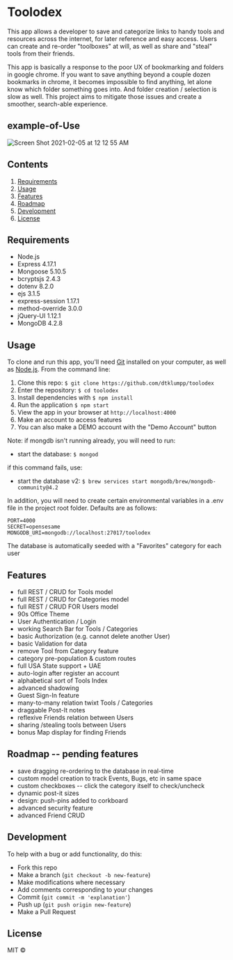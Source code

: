 # Toolodex

This app allows a developer to save and categorize links to handy tools and resources across the internet, for later reference and easy access.  Users can create and re-order "toolboxes" at will, as well as share and "steal" tools from their friends.

This app is basically a response to the poor UX of bookmarking and folders in google chrome.  If you want to save anything beyond a couple dozen bookmarks in chrome, it becomes impossible to find anything, let alone know which folder something goes into.  And folder creation / selection is slow as well.  This project aims to mitigate those issues and create a smoother, search-able experience.

## example-of-Use

![Screen Shot 2021-02-05 at 12 12 55 AM](https://user-images.githubusercontent.com/65556316/107082573-602fe500-67c2-11eb-867f-bb36a9b21728.png)


## Contents

  1. [Requirements](#Requirements)
  1. [Usage](#Usage)
  1. [Features](#Features)
  1. [Roadmap](#Roadmap)
  1. [Development](#Development)
  1. [License](#License)

## Requirements

- Node.js
- Express 4.17.1
- Mongoose 5.10.5
- bcryptsjs 2.4.3
- dotenv 8.2.0
- ejs 3.1.5
- express-session 1.17.1
- method-override 3.0.0
- jQuery-UI 1.12.1
- MongoDB 4.2.8

## Usage

To clone and run this app, you'll need [Git](https://git-scm.com) installed on your computer, as well as [Node.js](https://nodejs.org/en/download/). From the command line:

1. Clone this repo: `$ git clone https://github.com/dtklumpp/toolodex`
1. Enter the repository: `$ cd toolodex`
1. Install dependencies with `$ npm install`
1. Run the application `$ npm start`
1. View the app in your browser at `http://localhost:4000`
1. Make an account to access features
1. You can also make a DEMO account with the "Demo Account" button

Note: if mongdb isn't running already, you will need to run:

- start the database: `$ mongod`

if this command fails, use:

- start the database v2: `$ brew services start mongodb/brew/mongodb-community@4.2`

In addition, you will need to create certain environmental variables in a .env file in the project root folder.  Defaults are as follows:

```
PORT=4000
SECRET=opensesame
MONGODB_URI=mongodb://localhost:27017/toolodex
```

The database is automatically seeded with a "Favorites" category for each user



## Features

- full REST / CRUD for Tools model
- full REST / CRUD for Categories model
- full REST / CRUD FOR Users model
- 90s Office Theme
- User Authentication / Login
- working Search Bar for Tools / Categories
- basic Authorization (e.g. cannot delete another User)
- basic Validation for data
- remove Tool from Category feature
- category pre-population & custom routes
- full USA State support + UAE
- auto-login after register an account
- alphabetical sort of Tools Index
- advanced shadowing
- Guest Sign-In feature
- many-to-many relation twixt Tools / Categories
- draggable Post-It notes
- reflexive Friends relation between Users
- sharing /stealing tools between Users
- bonus Map display for finding Friends
    

## Roadmap -- pending features

- save dragging re-ordering to the database in real-time
- custom model creation to track Events, Bugs, etc in same space
- custom checkboxes -- click the category itself to check/uncheck
- dynamic post-it sizes
- design: push-pins added to corkboard
- advanced security feature
- advanced Friend CRUD


## Development

To help with a bug or add functionality, do this:

- Fork this repo
- Make a branch (`git checkout -b new-feature`)
- Make modifications where necessary
- Add comments corresponding to your changes
- Commit (`git commit -m 'explanation'`)
- Push up (`git push origin new-feature`)
- Make a Pull Request 


## License

MIT ©

